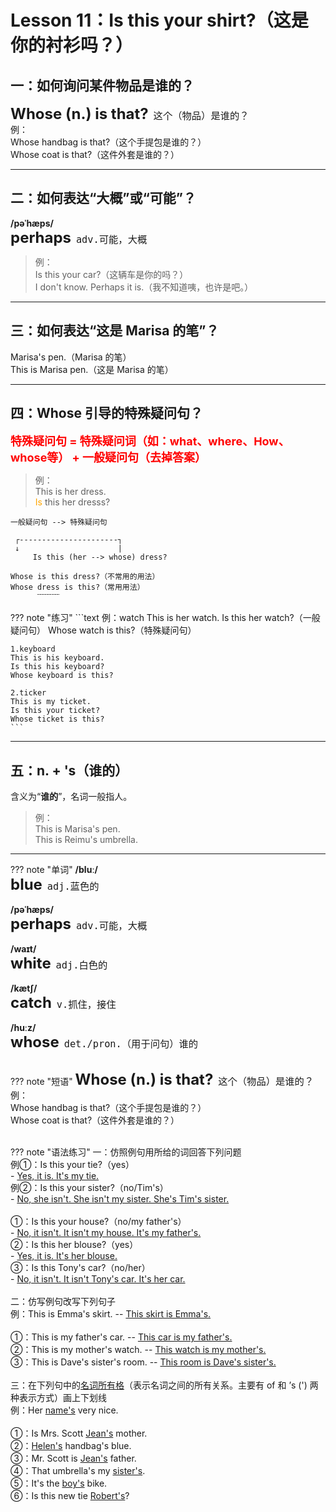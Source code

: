 # Lesson 11：Is this your shirt?（这是你的衬衫吗？）


## 一：如何询问某件物品是谁的？

<font size=5>**Whose (n.) is that?**</font>&nbsp;&nbsp;<font size=4>`这个（物品）是谁的？`</font><br>
例：<br>
Whose handbag is that?（这个手提包是谁的？）<br>
Whose coat is that?（这件外套是谁的？）<br>


---
## 二：如何表达“大概”或“可能”？

**/pəˈhæps/**<br>
<font size=5>**perhaps**</font>&nbsp;&nbsp;<font size=4>`adv.可能，大概`</font><br>

> 例：<br>
> Is this your car?（这辆车是你的吗？）<br>
> I don't know. Perhaps it is.（我不知道咦，也许是吧。）


---
## 三：如何表达“这是 Marisa 的笔”？

Marisa's pen.（Marisa 的笔）<br>
This is Marisa pen.（这是 Marisa 的笔）<br>

---
## 四：Whose 引导的特殊疑问句？

<font size=4 color=red>**特殊疑问句 = 特殊疑问词（如：what、where、How、whose等） + 一般疑问句（去掉答案）**</font>

> 例：<br>
> This is her dress.<br>
> <font color=orange>Is</font> this her dresss?<br>

```text
一般疑问句 --> 特殊疑问句

 ┌----------------------┐
 ↓                      |
     Is this (her --> whose) dress? 

Whose is this dress?（不常用的用法）
Whose dress is this?（常用用法）
      ﹋﹋﹋
```

??? note "练习"
    ```text
    例：watch
    This is her watch.
    Is this her watch?（一般疑问句）
    Whose watch is this?（特殊疑问句）

    1.keyboard
    This is his keyboard.
    Is this his keyboard?
    Whose keyboard is this?

    2.ticker
    This is my ticket.
    Is this your ticket?
    Whose ticket is this?
    ```


---
## 五：n. + 's（谁的）

含义为“**谁的**”，名词一般指人。<br>

> 例：<br>
> This is Marisa's pen.<br>
> This is Reimu's umbrella.<br>


---
??? note "单词"
    **/bluː/**<br>
    <font size=5>**blue**</font>&nbsp;&nbsp;<font size=4>`adj.蓝色的`</font><br>
    <br>
    **/pəˈhæps/**<br>
    <font size=5>**perhaps**</font>&nbsp;&nbsp;<font size=4>`adv.可能，大概`</font><br>
    <br>
    **/waɪt/**<br>
    <font size=5>**white**</font>&nbsp;&nbsp;<font size=4>`adj.白色的`</font><br>
    <br>
    **/kætʃ/**<br>
    <font size=5>**catch**</font>&nbsp;&nbsp;<font size=4>`v.抓住，接住`</font><br>
    <br>
    **/huːz/**<br>
    <font size=5>**whose**</font>&nbsp;&nbsp;<font size=4>`det./pron.（用于问句）谁的`</font><br>
    <br>


??? note "短语"
    <font size=5>**Whose (n.) is that?**</font>&nbsp;&nbsp;<font size=4>`这个（物品）是谁的？`</font><br>
    例：<br>
    Whose handbag is that?（这个手提包是谁的？）<br>
    Whose coat is that?（这件外套是谁的？）<br>
    <br>


??? note "语法练习"
    一：仿照例句用所给的词回答下列问题<br>
    例①：Is this your tie?（yes）<br>
    - <u>Yes, it is. It's my tie.</u><br>
    例②：Is this your sister?（no/Tim's）<br>
    - <u>No, she isn't. She isn't my sister. She's Tim's sister.</u><br>
    <br>
    ①：Is this your house?（no/my father's）<br>
    - <u>No, it isn't. It isn't my house. It's my father's.</u><br>
    ②：Is this her blouse?（yes）<br>
    - <u>Yes, it is. It's her blouse.</u><br>
    ③：Is this Tony's car?（no/her）<br>
    - <u>No, it isn't. It isn't Tony's car. It's her car.</u><br>
    <br>
    二：仿写例句改写下列句子<br>
    例：This is Emma's skirt.  -- <u>This skirt is Emma's.</u><br>
    <br>
    ①：This is my father's car.  -- <u>This car is my father's.</u><br>
    ②：This is my mother's watch. -- <u>This watch is my mother's.</u><br>
    ③：This is Dave's sister's room. -- <u>This room is Dave's sister's.</u><br>
    <br>
    三：在下列句中的<u>名词所有格</u>（表示名词之间的所有关系。主要有 of 和 ’s (') 两种表示方式）画上下划线<br>
    例：Her <u>name's</u> very nice.<br>
    <br>
    ①：Is Mrs. Scott <u>Jean's</u> mother.<br>
    ②：<u>Helen's</u> handbag's blue.<br>
    ③：Mr. Scott is <u>Jean's</u> father.<br>
    ④：That umbrella's my <u>sister's</u>.<br>
    ⑤：It's the <u>boy's</u> bike.<br>
    ⑥：Is this new tie <u>Robert's</u>?<br>

